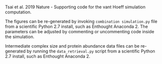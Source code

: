 Tsai et al. 2019 Nature - Supporting code for the vant Hoeff simulation computation.

The figures can be re-generated by invoking `combination simulation.py` file from a scientific 
Python 2.7 install, such as  Enthought Anaconda 2. The parameters can be adjusted by commenting 
or uncommenting code inside the simulation.


Intermediate complex size and protein abundance data files can be re-generated by running 
the `data_retrieval.py` script from a scientific Python 2.7 install, such as Enthought Anaconda 2.
